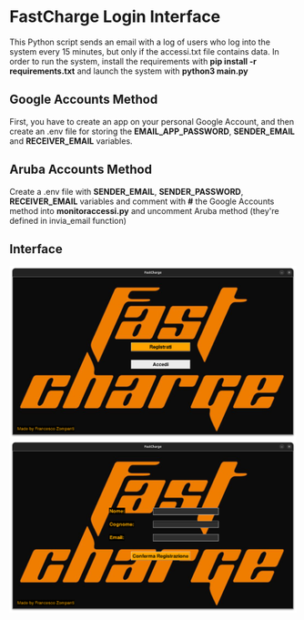 # FastCharge Login Interface
This Python script sends an email with a log of users who log into the system every 15 minutes, but only if the accessi.txt file contains data. 
In order to run the system, install the requirements with **pip install -r requirements.txt** and launch the system with **python3 main.py** 


## Google Accounts Method
First, you have to create an app on your personal Google Account, and then create an .env file for storing the **EMAIL_APP_PASSWORD**, **SENDER_EMAIL** and **RECEIVER_EMAIL** variables.

## Aruba Accounts Method
Create a .env file with **SENDER_EMAIL**, **SENDER_PASSWORD**, **RECEIVER_EMAIL** variables and comment with **#** the Google Accounts method into **monitoraccessi.py** and uncomment Aruba method (they're defined in invia_email function)

## Interface
![Menu Principale](resources/images/menuprincipale.png)
![Registrati](resources/images/registrati.png)